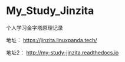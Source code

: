 # My_Study_Jinzita
个人学习金字塔原理记录

地址： https://jinzita.linuxpanda.tech/

地址2： http://my-study-jinzita.readthedocs.io